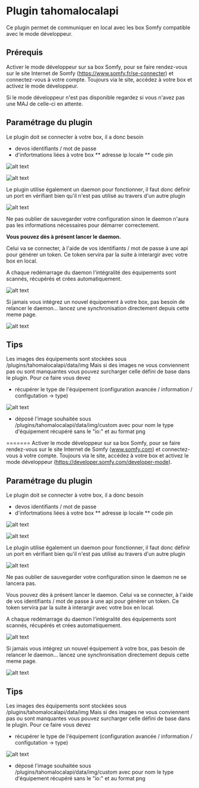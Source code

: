 # Plugin tahomalocalapi

Ce plugin permet de communiquer en local avec les box Somfy compatible avec le mode développeur.

Prérequis
---

Activer le mode développeur sur sa box Somfy, pour se faire rendez-vous sur le site Internet de Somfy (https://www.somfy.fr/se-connecter) et connectez-vous à votre compte. 
Toujours via le site, accédez à votre box et activez le mode développeur.

Si le mode développeur n'est pas disponible regardez si vous n'avez pas une MAJ de celle-ci en attente.

Paramétrage du plugin
---
Le plugin doit se connecter à votre box, il a donc besoin  
* devos identifiants / mot de passe
* d'infortmations liées à votre box
** adresse ip locale
** code pin 

![alt text](../img/tahomalocalappi_configurationPlugin.JPG "Configuration du plugin")

![alt text](../img/tahomalocalappi_codePin.JPG "Code Pin box domotique")


Le plugin utilise également un daemon pour fonctionner, il faut donc définir un port  en vérifiant bien qu'il n'est pas utilisé au travers d'un autre plugin

![alt text](../img/tahomalocalappi_configurationDaemon.JPG "Code Pin box domotique")

Ne pas oublier de sauvegarder votre configuration sinon le daemon n'aura pas les informations nécessaires pour démarrer correctement.

**Vous pouvez dès à présent lancer le daemon.**

Celui va se connecter, à l'aide de vos identifiants / mot de passe à une api pour générer un token.
Ce token servira par la suite à interargir avec votre box en local.

A chaque redémarrage du daemon l'intégralité des équipements sont scannés, récupérés et crées automatiquement.

![alt text](../img/tahomalocalappi_vueEquipement.JPG "Vue page des équipements")

Si jamais vous intégrez un nouvel équipement à votre box, pas besoin de relancer le daemon... lancez une synchronisation directement depuis cette meme page.

![alt text](../img/tahomalocalappi_synchronisation.JPG "Vue page des équipements")


Tips
---
Les images des équipements sont stockées sous /plugins/tahomalocalapi/data/img
Mais si des images ne vous conviennent pas ou sont manquantes vous pouvez surcharger celle défini de base dans le plugin.
Pour ce faire vous devez 
* récupérer le type de l'équipement (configuration avancée / information / configutation -> type)

![alt text](../img/tahomalocalappi_customImage.JPG "Vue page des équipements")

* déposé l'image souhaitée sous /plugins/tahomalocalapi/data/img/custom avec pour nom le type d'équipement récupéré sans le "io:" et au format png

=======
Activer le mode développeur sur sa box Somfy, pour se faire rendez-vous sur le site Internet de Somfy (www.somfy.com) et connectez-vous à votre compte. 
Toujours via le site, accédez à votre box et activez le mode développeur (https://developer.somfy.com/developer-mode).

Paramétrage du plugin
---
Le plugin doit se connecter à votre box, il a donc besoin  
* devos identifiants / mot de passe
* d'infortmations liées à votre box
** adresse ip locale
** code pin 

![alt text](../img/tahomalocalappi_configurationPlugin.JPG "Configuration du plugin")

![alt text](../img/tahomalocalappi_codePin.JPG "Code Pin box domotique")


Le plugin utilise également un daemon pour fonctionner, il faut donc définir un port  en vérifiant bien qu'il n'est pas utilisé au travers d'un autre plugin

![alt text](../img/tahomalocalappi_configurationDaemon.JPG "Code Pin box domotique")

Ne pas oublier de sauvegarder votre configuration sinon le daemon ne se lancera pas.

Vous pouvez dès à présent lancer le daemon.
Celui va se connecter, à l'aide de vos identifiants / mot de passe à une api pour générer un token.
Ce token servira par la suite à interargir avec votre box en local.

A chaque redémarrage du daemon l'intégralité des équipements sont scannés, récupérés et crées automatiquement.

![alt text](../img/tahomalocalappi_vueEquipement.JPG "Vue page des équipements")

Si jamais vous intégrez un nouvel équipement à votre box, pas besoin de relancer le daemon... lancez une synchronisation directement depuis cette meme page.

![alt text](../img/tahomalocalappi_synchronisation.JPG "Vue page des équipements")


Tips
---
Les images des équipements sont stockées sous /plugins/tahomalocalapi/data/img
Mais si des images ne vous conviennent pas ou sont manquantes vous pouvez surcharger celle défini de base dans le plugin.
Pour ce faire vous devez 
* récupérer le type de l'équipement (configuration avancée / information / configutation -> type)

![alt text](../img/tahomalocalappi_customImage.JPG "Vue page des équipements")

* déposé l'image souhaitée sous /plugins/tahomalocalapi/data/img/custom avec pour nom le type d'équipement récupéré sans le "io:" et au format png